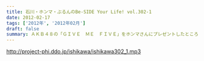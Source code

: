 ```yaml
---
title: 石川・ホンマ・ぶるんのBe-SIDE Your Life! vol.302-1
date: 2012-02-17
tags: ['2012年', '2012年02月']
draft: false
summary: ＡＫＢ４８の「ＧＩＶＥ　ＭＥ　ＦＩＶＥ」をホンマさんにプレゼントしたところ、少年のように喜ぶホンマさん・・・いったいどこへいくのだろうか・・・NAMAE
---
```


http://project-phi.ddo.jp/ishikawa/ishikawa302_1.mp3
